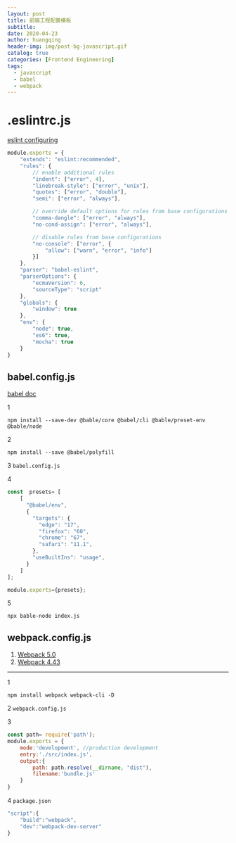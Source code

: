 ```yaml
---
layout: post
title: 前端工程配置模板
subtitle: 
date: 2020-04-23
author: huangqing
header-img: img/post-bg-javascript.gif
catalog: true
categories: [Frontend Engineering]
tags:
  - javascript
  - babel
  - webpack
---
```



# .eslintrc.js

[eslint configuring](https://eslint.org/docs/user-guide/configuring)

```js
module.exports = {
    "extends": "eslint:recommended",
    "rules": {
        // enable additional rules
        "indent": ["error", 4],
        "linebreak-style": ["error", "unix"],
        "quotes": ["error", "double"],
        "semi": ["error", "always"],

        // override default options for rules from base configurations
        "comma-dangle": ["error", "always"],
        "no-cond-assign": ["error", "always"],

        // disable rules from base configurations
        "no-console": ["error", {
            "allow": ["warn", "error", "info"]
        }]
    },
    "parser": "babel-eslint",
    "parserOptions": {
        "ecmaVersion": 6,
        "sourceType": "script"
    },
    "globals": {
        "window": true
    },
    "env": {
        "node": true,
        "es6": true,
        "mocha": true
    }
}

```

## babel.config.js

[babel doc](https://www.babeljs.cn/docs/)

1 
```
npm install --save-dev @bable/core @babel/cli @bable/preset-env @bable/node
```
2
```
npm install --save @babel/polyfill
```
3 `babel.config.js`

4
```javascript
const  presets= [
    [
      "@babel/env",
      {
        "targets": {
          "edge": "17",
          "firefox": "60",
          "chrome": "67",
          "safari": "11.1",
        },
        "useBuiltIns": "usage",
      }
    ]
];

module.exports={presets};
```

5
```
npx bable-node index.js
```

## webpack.config.js

1. [Webpack 5.0](https://webpack.js.org/concepts/)
2. [Webpack 4.43](https://www.webpackjs.com/concepts/)
----
1
```
npm install webpack webpack-cli -D
```

2 `webpack.config.js`

3
```js
const path= require('path');
module.exports = {
    mode:'development', //production development
    entry:'./src/index.js',
    output:{
        path: path.resolve(__dirname, "dist"),
        filename:'bundle.js'
    }
}
```

4 `package.json`
```js
"script":{
    "build":"webpack",
    "dev":"webpack-dev-server"
}
```


